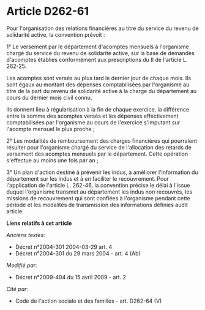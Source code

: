 # Article D262-61

Pour l'organisation des relations financières au titre du service du revenu de solidarité active, la convention prévoit : 

1° Le versement par le département d'acomptes mensuels à l'organisme chargé du service du revenu de solidarité active, sur la
base de demandes d'acomptes établies conformément aux prescriptions du II de l'article L. 262-25. 

Les acomptes sont versés au plus tard le dernier jour de chaque mois. Ils sont égaux au montant des dépenses comptabilisées
par l'organisme au titre de la part du revenu de solidarité active à la charge du département au cours du dernier mois civil
connu. 

Ils donnent lieu à régularisation à la fin de chaque exercice, la différence entre la somme des acomptes versés et les
dépenses effectivement comptabilisées par l'organisme au cours de l'exercice s'imputant sur l'acompte mensuel le plus
proche ; 

2° Les modalités de remboursement des charges financières qui pourraient résulter pour l'organisme chargé du service de
l'allocation des retards de versement des acomptes mensuels par le département. Cette opération s'effectue au moins une fois
par an ; 

3° Un plan d'action destiné à prévenir les indus, à améliorer l'information du département sur les indus et à en faciliter le
recouvrement. Pour l'application de l'article L. 262-46, la convention précise le délai à l'issue duquel l'organisme transmet
au département les indus non recouvrés, les missions de recouvrement qui sont confiées à l'organisme pendant cette période et
les modalités de transmission des informations définies audit article.

**Liens relatifs à cet article**

_Anciens textes_:

  - Décret n°2004-301 2004-03-29 art. 4
  - Décret n°2004-301 du 29 mars 2004 - art. 4 (Ab)

_Modifié par_:

  - Décret n°2009-404 du 15 avril 2009 - art. 2

_Cité par_:

  - Code de l'action sociale et des familles - art. D262-64 (V)
